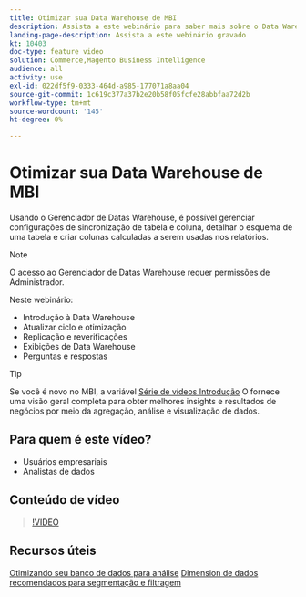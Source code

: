 ```yaml
---
title: Otimizar sua Data Warehouse de MBI
description: Assista a este webinário para saber mais sobre o Data Warehouse Manager.
landing-page-description: Assista a este webinário gravado
kt: 10403
doc-type: feature video
solution: Commerce,Magento Business Intelligence
audience: all
activity: use
exl-id: 022df5f9-0333-464d-a985-177071a8aa04
source-git-commit: 1c619c377a37b2e20b58f05fcfe28abbfaa72d2b
workflow-type: tm+mt
source-wordcount: '145'
ht-degree: 0%

---
```


# Otimizar sua Data Warehouse de MBI

Usando o Gerenciador de Datas Warehouse, é possível gerenciar configurações de sincronização de tabela e coluna, detalhar o esquema de uma tabela e criar colunas calculadas a serem usadas nos relatórios.

>[!NOTE]
>
>O acesso ao Gerenciador de Datas Warehouse requer permissões de Administrador.

Neste webinário:

- Introdução à Data Warehouse
- Atualizar ciclo e otimização
- Replicação e reverificações
- Exibições de Data Warehouse
- Perguntas e respostas

>[!TIP]
>
>Se você é novo no MBI, a variável [Série de vídeos Introdução](./../1-overview.md) O fornece uma visão geral completa para obter melhores insights e resultados de negócios por meio da agregação, análise e visualização de dados.

## Para quem é este vídeo?

- Usuários empresariais
- Analistas de dados

## Conteúdo de vídeo

>[!VIDEO](https://video.tv.adobe.com/v/342562?quality=12&learn=on)

## Recursos úteis

[Otimizando seu banco de dados para análise](https://docs.magento.com/mbi/best-practices/opt-db-analysis.html)
[Dimension de dados recomendados para segmentação e filtragem](https://docs.magento.com/mbi/best-practices/segment-filter.html)
